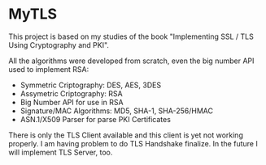 # MyTLS
This project is based on my studies of the book "Implementing SSL / TLS Using Cryptography and PKI".

All the algorithms were developed from scratch, even the big number API used to implement RSA:
- Symmetric Criptography: DES, AES, 3DES
- Assymetric Criptography: RSA
- Big Number API for use in RSA
- Signature/MAC Algorithms: MD5, SHA-1, SHA-256/HMAC
- ASN.1/X509 Parser for parse PKI Certificates

There is only the TLS Client available and this client is yet not working properly. 
I am having problem to do TLS Handshake finalize.
In the future I will implement TLS Server, too.


